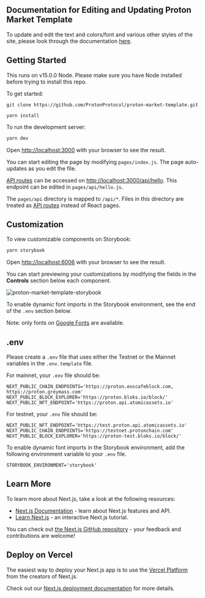 ## Documentation for Editing and Updating Proton Market Template

To update and edit the text and colors/font and various other styles of the site, please look through the documentation [here](https://docs.google.com/document/d/12C-lWflPDy3J2mo35X_yE3JiM6mSz18mB1PUQpB4dRY/edit?usp=sharing).

## Getting Started

This runs on v15.0.0 Node. Please make sure you have Node installed before trying to install this repo.

To get started:

```
git clone https://github.com/ProtonProtocol/proton-market-template.git

yarn install
```

To run the development server:

```bash
yarn dev
```

Open [http://localhost:3000](http://localhost:3000) with your browser to see the result.

You can start editing the page by modifying `pages/index.js`. The page auto-updates as you edit the file.

[API routes](https://nextjs.org/docs/api-routes/introduction) can be accessed on [http://localhost:3000/api/hello](http://localhost:3000/api/hello). This endpoint can be edited in `pages/api/hello.js`.

The `pages/api` directory is mapped to `/api/*`. Files in this directory are treated as [API routes](https://nextjs.org/docs/api-routes/introduction) instead of React pages.

## Customization

To view customizable components on Storybook:

```bash
yarn storybook
```

Open [http://localhost:6006](http://localhost:6006) with your browser to see the result.

You can start previewing your customizations by modifying the fields in the **Controls** section below each component.

![proton-market-template-storybook](https://user-images.githubusercontent.com/32081352/122460328-d578a700-cf66-11eb-8a42-61040ec82f07.gif)

To enable dynamic font imports in the Storybook environment, see the end of the `.env` section below.

Note: only fonts on [Google Fonts](https://fonts.google.com/) are available.

## .env

Please create a `.env` file that uses either the Testnet or the Mainnet variables in the `.env.template` file.

For mainnet, your `.env` file should be:
```
NEXT_PUBLIC_CHAIN_ENDPOINTS='https://proton.eoscafeblock.com, https://proton.greymass.com'
NEXT_PUBLIC_BLOCK_EXPLORER='https://proton.bloks.io/block/'
NEXT_PUBLIC_NFT_ENDPOINT='https://proton.api.atomicassets.io'
```

For testnet, your `.env` file should be:
```
NEXT_PUBLIC_NFT_ENDPOINT='https://test.proton.api.atomicassets.io'
NEXT_PUBLIC_CHAIN_ENDPOINTS='https://testnet.protonchain.com'
NEXT_PUBLIC_BLOCK_EXPLORER='https://proton-test.bloks.io/block/'
```

To enable dynamic font imports in the Storybook environment, add the following environment variable to your `.env` file.

```
STORYBOOK_ENVIRONMENT='storybook'
```

## Learn More

To learn more about Next.js, take a look at the following resources:

- [Next.js Documentation](https://nextjs.org/docs) - learn about Next.js features and API.
- [Learn Next.js](https://nextjs.org/learn) - an interactive Next.js tutorial.

You can check out [the Next.js GitHub repository](https://github.com/vercel/next.js/) - your feedback and contributions are welcome!

## Deploy on Vercel

The easiest way to deploy your Next.js app is to use the [Vercel Platform](https://vercel.com/new?utm_medium=default-template&filter=next.js&utm_source=create-next-app&utm_campaign=create-next-app-readme) from the creators of Next.js.

Check out our [Next.js deployment documentation](https://nextjs.org/docs/deployment) for more details.

